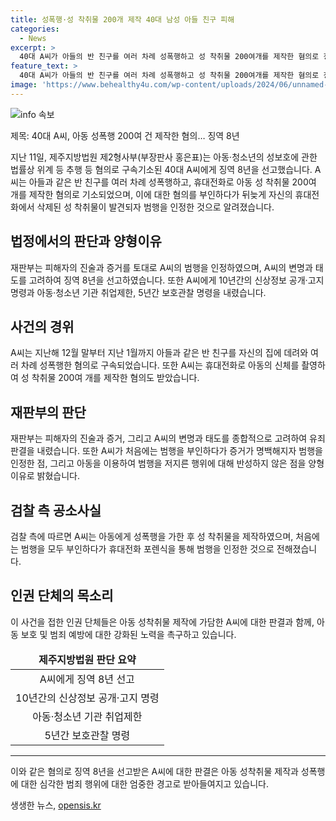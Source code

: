 ```yaml
---
title: 성폭행·성 착취물 200개 제작 40대 남성 아들 친구 피해
categories:
  - News
excerpt: >
  40대 A씨가 아들의 반 친구를 여러 차례 성폭행하고 성 착취물 200여개를 제작한 혐의로 징역 8년을 선고받았다. 지난해 12월부터 지난 1월까지 B양을 성폭행한 것으로 밝혀졌으며, 휴대전화로 아동 성 착취물을 제작한 혐의도 있다. A씨는 피해자의 의지를 이용해 범행을 저지른 뒤 처음에는 부인했지만 휴대전화 포렌식으로 증거가 발견되자 범행을 인정한 것으로 드러났다. A씨에게는 10년간의 신상정보 공개·고지 명령과 아동·청소년 기관 취업제한, 5년간 보호관찰 명령이 내려졌다.
feature_text: >
  40대 A씨가 아들의 반 친구를 여러 차례 성폭행하고 성 착취물 200여개를 제작한 혐의로 징역 8년을 선고받았다. 지난해 12월부터 지난 1월까지 B양을 성폭행한 것으로 밝혀졌으며, 휴대전화로 아동 성 착취물을 제작한 혐의도 있다. A씨는 피해자의 의지를 이용해 범행을 저지른 뒤 처음에는 부인했지만 휴대전화 포렌식으로 증거가 발견되자 범행을 인정한 것으로 드러났다. A씨에게는 10년간의 신상정보 공개·고지 명령과 아동·청소년 기관 취업제한, 5년간 보호관찰 명령이 내려졌다.
image: 'https://www.behealthy4u.com/wp-content/uploads/2024/06/unnamed-file.png'
---
```


<p><img src="https://www.behealthy4u.com/wp-content/uploads/2024/06/unnamed-file.png" alt="info 속보" /></p>

<p>제목: 40대 A씨, 아동 성폭행 200여 건 제작한 혐의… 징역 8년</p>

<p data-ke-size="size16">지난 11일, 제주지방법원 제2형사부(부장판사 홍은표)는 아동·청소년의 성보호에 관한 법률상 위계 등 추행 등 혐의로 구속기소된 40대 A씨에게 징역 8년을 선고했습니다. A씨는 아들과 같은 반 친구를 여러 차례 성폭행하고, 휴대전화로 아동 성 착취물 200여 개를 제작한 혐의로 기소되었으며, 이에 대한 혐의를 부인하다가 뒤늦게 자신의 휴대전화에서 삭제된 성 착취물이 발견되자 범행을 인정한 것으로 알려졌습니다.</p>

<h2 data-ke-size="size26">법정에서의 판단과 양형이유</h2>

<p data-ke-size="size16">재판부는 피해자의 진술과 증거를 토대로 A씨의 범행을 인정하였으며, A씨의 변명과 태도를 고려하여 징역 8년을 선고하였습니다. 또한 A씨에게 10년간의 신상정보 공개·고지 명령과 아동·청소년 기관 취업제한, 5년간 보호관찰 명령을 내렸습니다.</p>

<h2 data-ke-size="size26">사건의 경위</h2>

<p data-ke-size="size16">A씨는 지난해 12월 말부터 지난 1월까지 아들과 같은 반 친구를 자신의 집에 데려와 여러 차례 성폭행한 혐의로 구속되었습니다. 또한 A씨는 휴대전화로 아동의 신체를 촬영하여 성 착취물 200여 개를 제작한 혐의도 받았습니다.</p>

<h2 data-ke-size="size26">재판부의 판단</h2>

<p data-ke-size="size16">재판부는 피해자의 진술과 증거, 그리고 A씨의 변명과 태도를 종합적으로 고려하여 유죄 판결을 내렸습니다. 또한 A씨가 처음에는 범행을 부인하다가 증거가 명백해지자 범행을 인정한 점, 그리고 아동을 이용하여 범행을 저지른 행위에 대해 반성하지 않은 점을 양형 이유로 밝혔습니다.</p>

<h2 data-ke-size="size26">검찰 측 공소사실</h2>

<p data-ke-size="size16">검찰 측에 따르면 A씨는 아동에게 성폭행을 가한 후 성 착취물을 제작하였으며, 처음에는 범행을 모두 부인하다가 휴대전화 포렌식을 통해 범행을 인정한 것으로 전해졌습니다.</p>

<h2 data-ke-size="size26">인권 단체의 목소리</h2>

<p data-ke-size="size16">이 사건을 접한 인권 단체들은 아동 성착취물 제작에 가담한 A씨에 대한 판결과 함께, 아동 보호 및 범죄 예방에 대한 강화된 노력을 촉구하고 있습니다.</p>

<table>
<thead>
<tr>
<td style="text-align: center; height: 17px;"><b>제주지방법원 판단 요약</b></td>
</tr>
</thead>
<tbody>
<tr>
<td style="text-align: center;">A씨에게 징역 8년 선고</td>
</tr>
<tr>
<td style="text-align: center;">10년간의 신상정보 공개·고지 명령</td>
</tr>
<tr>
<td style="text-align: center;">아동·청소년 기관 취업제한</td>
</tr>
<tr>
<td style="text-align: center;">5년간 보호관찰 명령</td>
</tr>
</tbody>
</table>

<hr>

<p data-ke-size="size16">이와 같은 혐의로 징역 8년을 선고받은 A씨에 대한 판결은 아동 성착취물 제작과 성폭행에 대한 심각한 범죄 행위에 대한 엄중한 경고로 받아들여지고 있습니다.</p>
생생한 뉴스, <a href="https://opensis.kr" rel="dofollow">opensis.kr</a>


